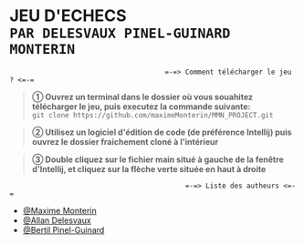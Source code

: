 **JEU D'ECHECS**\
 ```PAR DELESVAUX PINEL-GUINARD MONTERIN```
 =

```
                                      =-=> Comment télécharger le jeu ? <=-=
```

> __➀ Ouvrez un terminal dans le dossier où vous souahitez télécharger le jeu, puis executez la commande suivante:__\
> `git clone https://github.com/maximeMonterin/MMN_PROJECT.git`

> __➁ Utilisez un logiciel d'édition de code (de préférence Intellij) puis ouvrez le dossier fraichement cloné à l'intérieur__

> __③ Double cliquez sur le fichier main situé à gauche de la fenêtre d'Intellij, et cliquez sur la flèche verte située en haut à droite__



```
                                           =-=> Liste des autheurs <=-=
```

- [@Maxime Monterin](https://www.github.com/maximeMonterin)
- [@Allan Delesvaux](https://github.com/AllanDelesvaux)
- [@Bertil Pinel-Guinard](https://github.com/Bertil-pinel)
 


